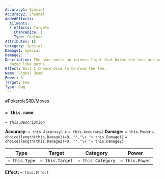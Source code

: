 ```yaml
---
Accuracy1: Special
Accuracy2: Channel
AddedEffects:
  Ailments:
  - Affects: Targets
    ChanceDice: 1
    Type: Confuse
Attributes: {}
Category: Special
Damage1: Special
Damage2: ''
Description: The user emits an intense light that harms the foes and may leave them
  dazed like moths.
Effect: Roll 1 Chance Dice to Confuse the foe.
Name: Signal Beam
Power: 3
Target: Foe
Type: Bug
---
```


#PokeroleSRD/Moves

### `= this.name`
*`= this.Description`*

**Accuracy:** `= this.Accuracy1` + `= this.Accuracy2`
**Damage:** `= this.Power` `= choice(length(this.Damage1)=0, "","\+ "+ this.Damage1)` `= choice(length(this.Damage2)=0, "","\+ "+ this.Damage2)`

| Type          | Target          | Category          | Power          |
| ------------- | --------------- | ----------------  | -------------- |
| `= this.Type` | `= this.Target` | `= this.Category` | `= this.Power` | 

**Effect:** `= this.Effect`